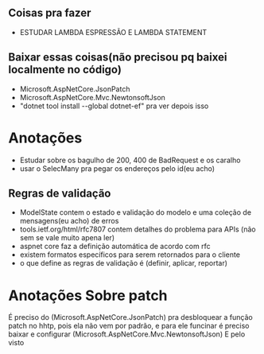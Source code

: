 ## Coisas pra fazer
 - ESTUDAR LAMBDA ESPRESSÃO E LAMBDA STATEMENT
## Baixar essas coisas(não precisou pq baixei localmente no código)
 - Microsoft.AspNetCore.JsonPatch
 - Microsoft.AspNetCore.Mvc.NewtonsoftJson
 - "dotnet tool install --global dotnet-ef" pra ver depois isso

# Anotações
 - Estudar sobre os bagulho de 200, 400 de BadRequest e os caralho
 - usar o SelecMany pra pegar os endereços pelo id(eu acho)
## Regras de validação
 - ModelState contem o estado e validação do modelo e uma coleção de mensagens(eu acho) de erros
 - tools.ietf.org/html/rfc7807 contem detalhes do problema para APIs (não sem se vale muito apena ler)
 - aspnet core faz a definição automática de acordo com rfc
 - existem formatos específicos para serem retornados para o cliente
 - o que define as regras de validação é (definir, aplicar, reportar)

# Anotações Sobre patch
É preciso do (Microsoft.AspNetCore.JsonPatch) pra desbloquear a função patch no hhtp, pois ela não vem por padrão, e para ele funcinar é preciso baixar e configurar (Microsoft.AspNetCore.Mvc.NewtonsoftJson)
E pelo visto 